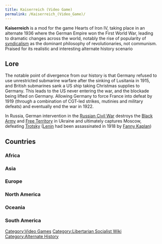 ```yaml
---
title: Kaiserreich (Video Game)
permalink: /Kaiserreich_(Video_Game)/
---
```


**Kaiserreich** is a mod for the game Hearts of Iron IV, taking place in
an alternate 1936 where the German Empire won the First World War,
leading to dramatic changes across the world, notably the rise of
popularity of [syndicalism](syndicalism "wikilink") as the dominant
philosophy of revolutionaries, not communism. Praised for its realistic
and interesting alternate history scenario

## Lore

The notable point of divergence from our history is that Germany refused
to use unrestricted submarine warfare after the sinking of Lusitania in
1915, and British submarines sank a US ship taking Christmas supplies to
Germany. This leads to the US never entering the war, and the blockade
being lifted on Germany. Allowing Germany to force France into defeat by
1919 (through a combination of CGT-led strikes, mutinies and military
defeats) and eventually end the war in 1922.

In Russia, German intervention in the [Russian Civil
War](Russian_Civil_War "wikilink") destroys the [Black
Army](Black_Army_(Ukraine) "wikilink") and [Free
Territory](Free_Territory_of_Ukraine "wikilink") in Ukraine and
ultimately captures Moscow, defeating [Trotsky](Leon_Trotsky "wikilink")
([Lenin](Vladimir_Lenin "wikilink") had been assassinated in 1918 by
[Fanny Kaplan](Fanny_Kaplan "wikilink"))

## Countries

### Africa

### Asia

### Europe

### North America

### Oceania

### South America

[Category:Video Games](Category:Video_Games "wikilink")
[Category:Libertarian Socialist
Wiki](Category:Libertarian_Socialist_Wiki "wikilink")
[Category:Alternate History](Category:Alternate_History "wikilink")